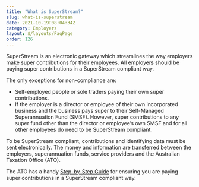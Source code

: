 ```yaml
---
title: "What is SuperStream?"
slug: what-is-superstream
date: 2021-10-19T08:04:34Z
category: Employers
layout: $/layouts/FaqPage
order: 126
---
```


SuperStream is an electronic gateway which streamlines the way employers make super contributions for their employees. All employers should be paying super contributions in a SuperStream compliant way.

The only exceptions for non-compliance are:

*   Self-employed people or sole traders paying their own super contributions.
*   If the employer is a director or employee of their own incorporated business and the business pays super to their Self-Managed Superannuation Fund (SMSF). However, super contributions to any super fund other than the director or employee’s own SMSF and for all other employees do need to be SuperStream compliant.

To be SuperStream compliant, contributions and identifying data must be sent electronically. The money and information are transferred between the employers, superannuation funds, service providers and the Australian Taxation Office (ATO).

The ATO has a handy [Step-by-Step Guide](https://www.ato.gov.au/business/super-for-employers/paying-super-contributions/how-to-pay-super/superstream-for-employers/#HowtomeetSuperStreamrequirements) for ensuring you are paying super contributions in a SuperStream compliant way.
